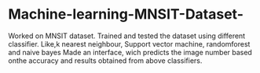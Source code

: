 # Machine-learning-MNSIT-Dataset-
Worked on MNSIT dataset. Trained and tested the dataset using different classifier. Like,k nearest neighbour, Support vector machine, randomforest and  naive bayes
Made an interface, wich predicts the image number based onthe accuracy and results obtained from above classifiers.
